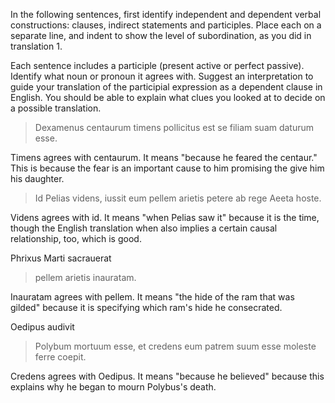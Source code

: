 In the following sentences, first identify independent and dependent verbal constructions: clauses, indirect statements and participles.
Place each on a separate line, and indent to show the level of subordination, as you did in translation 1.

Each sentence includes a participle (present active or perfect passive). Identify what noun or pronoun it agrees with.
Suggest an interpretation to guide your translation of the participial expression as a dependent clause in English.
You should be able to explain what clues you looked at to decide on a possible translation.

> Dexamenus centaurum timens
pollicitus est
> se filiam suam daturum esse.

Timens agrees with centaurum. It means "because he feared the centaur." This is because the fear is an important cause to him promising the give him his daughter.

> Id Pelias videns,
iussit eum
> pellem arietis petere ab rege Aeeta hoste.
 
Videns agrees with id. It means "when Pelias saw it" because it is the time, though the English translation when also implies a certain causal relationship, too, which is good.

Phrixus Marti sacrauerat
> pellem arietis inauratam.
 
Inauratam agrees with pellem. It means "the hide of the ram that was gilded" because it is specifying which ram's hide he consecrated.

Oedipus audivit
> Polybum mortuum esse,
et credens
> eum patrem suum esse
moleste ferre coepit.

Credens agrees with Oedipus. It means "because he believed" because this explains why he began to mourn Polybus's death.
